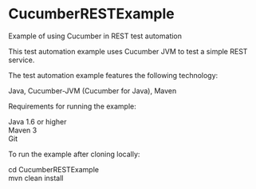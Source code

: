 # CucumberRESTExample
Example of using Cucumber in REST test automation

This test automation example uses Cucumber JVM to test a simple REST service.

The test automation example features the following technology:

Java, Cucumber-JVM (Cucumber for Java), Maven

Requirements for running the example:

Java 1.6 or higher  
Maven 3  
Git  

To run the example after cloning locally:

cd CucumberRESTExample  
mvn clean install  
